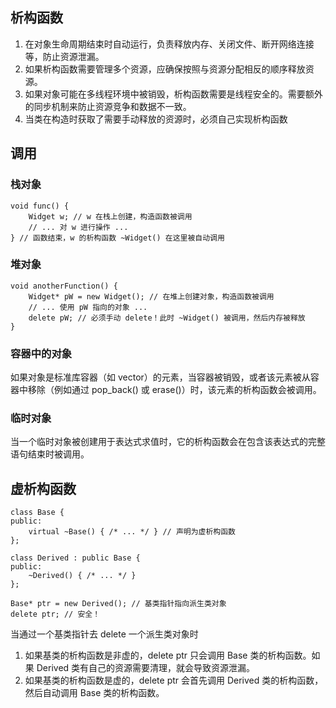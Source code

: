 ## 析构函数
1. 在对象生命周期结束时自动运行，负责释放内存、关闭文件、断开网络连接等，防止资源泄漏。
2. 如果析构函数需要管理多个资源，应确保按照与资源分配相反的顺序释放资源。
3. 如果对象可能在多线程环境中被销毁，析构函数需要是线程安全的。需要额外的同步机制来防止资源竞争和数据不一致。
4. 当类在构造时获取了需要手动释放的资源时，必须自己实现析构函数
## 调用
### 栈对象
```
void func() {
    Widget w; // w 在栈上创建，构造函数被调用
    // ... 对 w 进行操作 ...
} // 函数结束，w 的析构函数 ~Widget() 在这里被自动调用
```
### 堆对象
```
void anotherFunction() {
    Widget* pW = new Widget(); // 在堆上创建对象，构造函数被调用
    // ... 使用 pW 指向的对象 ...
    delete pW; // 必须手动 delete！此时 ~Widget() 被调用，然后内存被释放
}
```
### 容器中的对象
如果对象是标准库容器（如 vector）的元素，当容器被销毁，或者该元素被从容器中移除（例如通过 pop_back() 或 erase()）时，该元素的析构函数会被调用。
### 临时对象
当一个临时对象被创建用于表达式求值时，它的析构函数会在包含该表达式的完整语句结束时被调用。
## 虚析构函数
```
class Base {
public:
    virtual ~Base() { /* ... */ } // 声明为虚析构函数
};

class Derived : public Base {
public:
    ~Derived() { /* ... */ }
};

Base* ptr = new Derived(); // 基类指针指向派生类对象
delete ptr; // 安全！
```
当通过一个基类指针去 delete 一个派生类对象时
1. 如果基类的析构函数是非虚的，delete ptr 只会调用 Base 类的析构函数。如果 Derived 类有自己的资源需要清理，就会导致资源泄漏。
2. 如果基类的析构函数是虚的，delete ptr 会首先调用 Derived 类的析构函数，然后自动调用 Base 类的析构函数。
